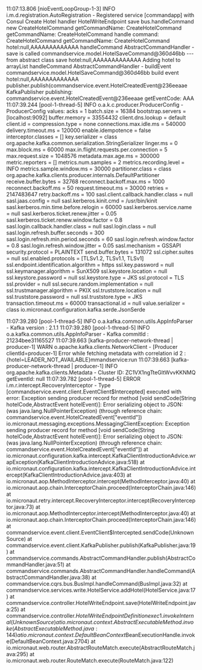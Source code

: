 11:07:13.806 [nioEventLoopGroup-1-3] INFO  i.m.d.registration.AutoRegistration - Registered service [commandapp] with Consul
Create Hotel handler
HotelWriteEndpoint save
bus.handleCommand new CreateHotelCommand
getCommandName: CreateHotelCommand
getCommandName: CreateHotelCommand
handle command: CreateHotelCommand
getCommandName: CreateHotelCommand
hotel:null,AAAAAAAAAAAAA
handleCommand AbstractCommandHandler - save is called commandservice.model.HotelSaveCommand@360d46bb
--- from abstract class save hotel:null,AAAAAAAAAAAAA
Adding hotel to arrayList
handleCommand AbstractCommandHandler - buildEvent commandservice.model.HotelSaveCommand@360d46bb
build event hotel:null,AAAAAAAAAAAAA
publisher.publish(commandservice.event.HotelCreatedEvent@236eeaae
 KafkaPublisher publishing: commandservice.event.HotelCreatedEvent@236eeaae
getEventCode: AAA
11:07:39.244 [pool-1-thread-5] INFO  o.a.k.c.producer.ProducerConfig - ProducerConfig values: 
        acks = 1
        batch.size = 16384
        bootstrap.servers = [localhost:9092]
        buffer.memory = 33554432
        client.dns.lookup = default
        client.id = 
        compression.type = none
        connections.max.idle.ms = 540000
        delivery.timeout.ms = 120000
        enable.idempotence = false
        interceptor.classes = []
        key.serializer = class org.apache.kafka.common.serialization.StringSerializer
        linger.ms = 0
        max.block.ms = 60000
        max.in.flight.requests.per.connection = 5
        max.request.size = 1048576
        metadata.max.age.ms = 300000
        metric.reporters = []
        metrics.num.samples = 2
        metrics.recording.level = INFO
        metrics.sample.window.ms = 30000
        partitioner.class = class org.apache.kafka.clients.producer.internals.DefaultPartitioner
        receive.buffer.bytes = 32768
        reconnect.backoff.max.ms = 1000
        reconnect.backoff.ms = 50
        request.timeout.ms = 30000
        retries = 2147483647
        retry.backoff.ms = 100
        sasl.client.callback.handler.class = null
        sasl.jaas.config = null
        sasl.kerberos.kinit.cmd = /usr/bin/kinit
        sasl.kerberos.min.time.before.relogin = 60000
        sasl.kerberos.service.name = null
        sasl.kerberos.ticket.renew.jitter = 0.05
        sasl.kerberos.ticket.renew.window.factor = 0.8
        sasl.login.callback.handler.class = null
        sasl.login.class = null
        sasl.login.refresh.buffer.seconds = 300
        sasl.login.refresh.min.period.seconds = 60
        sasl.login.refresh.window.factor = 0.8
        sasl.login.refresh.window.jitter = 0.05
        sasl.mechanism = GSSAPI
        security.protocol = PLAINTEXT
        send.buffer.bytes = 131072
        ssl.cipher.suites = null
        ssl.enabled.protocols = [TLSv1.2, TLSv1.1, TLSv1]
        ssl.endpoint.identification.algorithm = https
        ssl.key.password = null
        ssl.keymanager.algorithm = SunX509
        ssl.keystore.location = null
        ssl.keystore.password = null
        ssl.keystore.type = JKS
        ssl.protocol = TLS
        ssl.provider = null
        ssl.secure.random.implementation = null
        ssl.trustmanager.algorithm = PKIX
        ssl.truststore.location = null
        ssl.truststore.password = null
        ssl.truststore.type = JKS
        transaction.timeout.ms = 60000
        transactional.id = null
        value.serializer = class io.micronaut.configuration.kafka.serde.JsonSerde

11:07:39.280 [pool-1-thread-5] INFO  o.a.kafka.common.utils.AppInfoParser - Kafka version : 2.1.1
11:07:39.280 [pool-1-thread-5] INFO  o.a.kafka.common.utils.AppInfoParser - Kafka commitId : 21234bee31165527
11:07:39.663 [kafka-producer-network-thread | producer-1] WARN  o.apache.kafka.clients.NetworkClient - [Producer clientId=producer-1] Error while fetching metadata with correlation id 2 : {hotel=LEADER_NOT_AVAILABLE}mmandservice:run
11:07:39.663 [kafka-producer-network-thread | producer-1] INFO  org.apache.kafka.clients.Metadata - Cluster ID: ZC1VX1ngTteGltWvvKKNMQ
getEventId: null
11:07:39.782 [pool-1-thread-5] ERROR i.m.r.intercept.RecoveryInterceptor - Type [commandservice.event.client.EventClient$Intercepted] executed with error: Exception sending producer record for method [void sendCode(String hotelCode,AbstractEvent hotelEvent)]: Error serializing object to JSON: (was java.lang.NullPointerException) (through reference chain: commandservice.event.HotelCreatedEvent["eventId"])
io.micronaut.messaging.exceptions.MessagingClientException: Exception sending producer record for method [void sendCode(String hotelCode,AbstractEvent hotelEvent)]: Error serializing object to JSON: (was java.lang.NullPointerException) (through reference chain: commandservice.event.HotelCreatedEvent["eventId"])
        at io.micronaut.configuration.kafka.intercept.KafkaClientIntroductionAdvice.wrapException(KafkaClientIntroductionAdvice.java:518)
        at io.micronaut.configuration.kafka.intercept.KafkaClientIntroductionAdvice.intercept(KafkaClientIntroductionAdvice.java:403)
        at io.micronaut.aop.MethodInterceptor.intercept(MethodInterceptor.java:40)
        at io.micronaut.aop.chain.InterceptorChain.proceed(InterceptorChain.java:146)
        at io.micronaut.retry.intercept.RecoveryInterceptor.intercept(RecoveryInterceptor.java:73)
        at io.micronaut.aop.MethodInterceptor.intercept(MethodInterceptor.java:40)
        at io.micronaut.aop.chain.InterceptorChain.proceed(InterceptorChain.java:146)
        at commandservice.event.client.EventClient$Intercepted.sendCode(Unknown Source)
        at commandservice.event.client.KafkaPublisher.publish(KafkaPublisher.java:19)
        at commandservice.commands.AbstractCommandHandler.publish(AbstractCommandHandler.java:51)
        at commandservice.commands.AbstractCommandHandler.handleCommand(AbstractCommandHandler.java:38)
        at commandservice.cqrs.bus.BusImpl.handleCommand(BusImpl.java:32)
        at commandservice.services.write.HotelService.addHotel(HotelService.java:17)
        at commandservice.controller.HotelWriteEndpoint.save(HotelWriteEndpoint.java:25)
        at commandservice.controller.$HotelWriteEndpointDefinition$$exec1.invokeInternal(Unknown Source)
        at io.micronaut.context.AbstractExecutableMethod.invoke(AbstractExecutableMethod.java:144)
        at io.micronaut.context.DefaultBeanContext$BeanExecutionHandle.invoke(DefaultBeanContext.java:2704)
        at io.micronaut.web.router.AbstractRouteMatch.execute(AbstractRouteMatch.java:295)
        at io.micronaut.web.router.RouteMatch.execute(RouteMatch.java:122)
